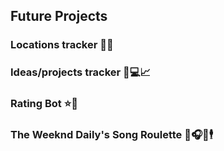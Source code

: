 ## Future Projects

### Locations tracker 🚗📱 
### Ideas/projects tracker 📝💻📈
### Rating Bot ⭐🤖
### The Weeknd Daily's Song Roulette 🎤🎧📅🕴️
<!--
**pablo-lnx/pablo-lnx** is a ✨ _special_ ✨ repository because its `README.md` (this file) appears on your GitHub profile.

Here are some ideas to get you started:

- 🔭 I’m currently working on ...
- 🌱 I’m currently learning ...
- 👯 I’m looking to collaborate on ...
- 🤔 I’m looking for help with ...
- 💬 Ask me about ...
- 📫 How to reach me: ...
- 😄 Pronouns: ...
- ⚡ Fun fact: ...
-->
